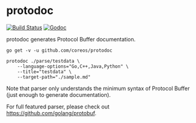 
# protodoc

[![Build Status](https://img.shields.io/travis/coreos/protodoc.svg?style=flat-square)][cistat] [![Godoc](http://img.shields.io/badge/go-documentation-blue.svg?style=flat-square)][protodoc-godoc]

protodoc generates Protocol Buffer documentation.

```
go get -v -u github.com/coreos/protodoc

protodoc ./parse/testdata \
	--language-options="Go,C++,Java,Python" \
	--title="testdata" \
	--target-path="./sample.md"
```

Note that parser only understands the minimum syntax
of Protocol Buffer (just enough to generate documentation).

For full featured parser, please check out https://github.com/golang/protobuf.

[cistat]: https://travis-ci.org/coreos/protodoc
[protodoc-godoc]: https://godoc.org/github.com/coreos/protodoc

